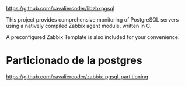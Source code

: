 https://github.com/cavaliercoder/libzbxpgsql

This project provides comprehensive monitoring of PostgreSQL servers using a natively compiled Zabbix agent module, written in C.

A preconfigured Zabbix Template is also included for your convenience.


# Particionado de la postgres
https://github.com/cavaliercoder/zabbix-pgsql-partitioning
